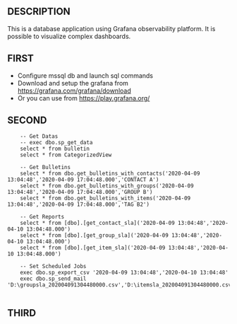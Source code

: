 ## DESCRIPTION

This is a database application using Grafana observability platform. It is possible to visualize complex dashboards.

## FIRST

* Configure mssql db and launch sql commands
* Download and setup the grafana from https://grafana.com/grafana/download
* Or you can use from https://play.grafana.org/

## SECOND

```
	-- Get Datas
	-- exec dbo.sp_get_data
	select * from bulletin
	select * from CategorizedView

	-- Get Bulletins
	select * from dbo.get_bulletins_with_contacts('2020-04-09 13:04:48','2020-04-09 17:04:48.000','CONTACT A')
	select * from dbo.get_bulletins_with_groups('2020-04-09 13:04:48','2020-04-09 17:04:48.000','GROUP B')
	select * from dbo.get_bulletins_with_items('2020-04-09 13:04:48','2020-04-09 17:04:48.000','TAG B2')

	-- Get Reports
	select * from [dbo].[get_contact_sla]('2020-04-09 13:04:48','2020-04-10 13:04:48.000')
	select * from [dbo].[get_group_sla]('2020-04-09 13:04:48','2020-04-10 13:04:48.000')
	select * from [dbo].[get_item_sla]('2020-04-09 13:04:48','2020-04-10 13:04:48.000')

	-- Set Scheduled Jobs
	exec dbo.sp_export_csv '2020-04-09 13:04:48','2020-04-10 13:04:48'
	exec dbo.sp_send_mail 'D:\groupsla_202004091304480000.csv','D:\itemsla_202004091304480000.csv','D:\contactsla_202004091304480000.csv'


```


## THIRD

```

	
```


